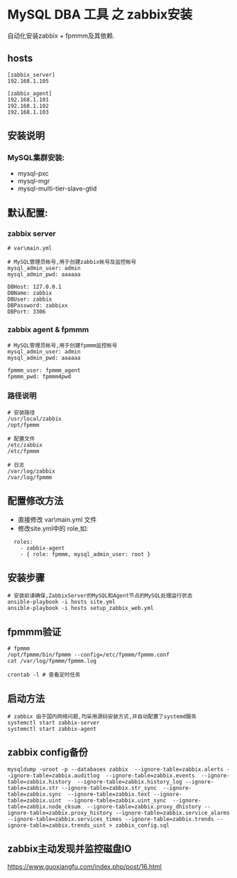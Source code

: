# MySQL DBA 工具 之 zabbix安装

自动化安装zabbix + fpmmm及其依赖.

## hosts
```
[zabbix_server]
192.168.1.105

[zabbix_agent]
192.168.1.101
192.168.1.102
192.168.1.103
```

## 安装说明

### MySQL集群安装:
 - mysql-pxc
 - mysql-mgr
 - mysql-multi-tier-slave-gtid


## 默认配置:
### zabbix server

```
# var\main.yml

# MySQL管理员帐号,用于创建zabbix帐号及监控帐号
mysql_admin_user: admin
mysql_admin_pwd: aaaaaa

DBHost: 127.0.0.1
DBName: zabbix
DBUser: zabbix
DBPassword: zabbixx
DBPort: 3306
```


### zabbix agent & fpmmm

```
# MySQL管理员帐号,用于创建fpmmm监控帐号
mysql_admin_user: admin
mysql_admin_pwd: aaaaaa

fpmmm_user: fpmmm_agent
fpmmm_pwd: fpmmm4pwd
```

### 路径说明
```
# 安装路径
/usr/local/zabbix
/opt/fpmmm

# 配置文件
/etc/zabbix
/etc/fpmmm

# 日志
/var/log/zabbix
/var/log/fpmmm
```

## 配置修改方法
 - 直接修改 var\main.yml 文件
 - 修改site.yml中的 role,如:
```
  roles:
    - zabbix-agent
    - { role: fpmmm, mysql_admin_user: root }
```

## 安装步骤

```
# 安装前请确保,ZabbixServer的MySQL和Agent节点的MySQL处理运行状态
ansible-playbook -i hosts site.yml
ansible-playbook -i hosts setup_zabbix_web.yml
```

## fpmmm验证
```
# fpmmm
/opt/fpmmm/bin/fpmmm --config=/etc/fpmmm/fpmmm.conf
cat /var/log/fpmmm/fpmmm.log

crontab -l # 查看定时任务
```

## 启动方法
```
# zabbix 由于国内网络问题,均采用源码安装方式,并自动配置了systemd服务
systemctl start zabbix-server
systemctl start zabbix-agent
```

## zabbix config备份
```
mysqldump -uroot -p --databases zabbix  --ignore-table=zabbix.alerts --ignore-table=zabbix.auditlog  --ignore-table=zabbix.events  --ignore-table=zabbix.history  --ignore-table=zabbix.history_log --ignore-table=zabbix.str --ignore-table=zabbix.str_sync  --ignore-table=zabbix.sync  --ignore-table=zabbix.text --ignore-table=zabbix.uint  --ignore-table=zabbix.uint_sync  --ignore-table=zabbix.node_cksum  --ignore-table=zabbix.proxy_dhistory --ignore-table=zabbix.proxy_history --ignore-table=zabbix.service_alarms --ignore-table=zabbix.services_times --ignore-table=zabbix.trends --ignore-table=zabbix.trends_uint > zabbix_config.sql
```

## zabbix主动发现并监控磁盘IO
https://www.guoxiangfu.com/index.php/post/16.html
